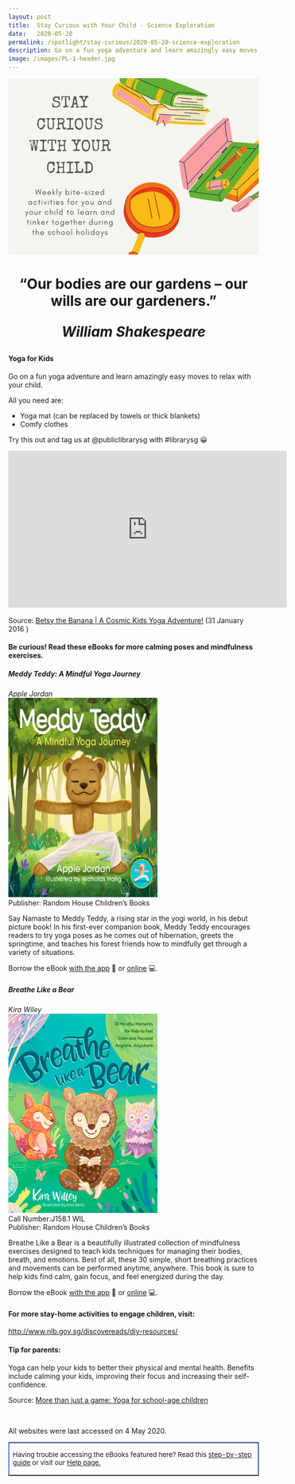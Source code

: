 ```yaml
---
layout: post
title:  Stay Curious with Your Child - Science Exploration
date:   2020-05-20
permalink: /spotlight/stay-curious/2020-05-20-science-exploration
description: Go on a fun yoga adventure and learn amazingly easy moves to relax with your child. 
image: /images/PL-1-header.jpg
---
```

<img src="/images/PL-1-header.jpg">
<h1 style="text-align:center">“Our bodies are our gardens – our wills are our gardeners.” <p><i>William Shakespeare</i></p></h1>
<h4>Yoga for Kids</h4>
<p>Go on a fun yoga adventure and learn amazingly easy moves to relax with your child.</p>
<p>All you need are:</p>
<ul>
<li>Yoga mat (can be replaced by towels or thick blankets)</li>
<li>Comfy clothes</li>
</ul>
<p>Try this out and tag us at @publiclibrarysg with #librarysg 😀</p>
<div class="bp-youtube"><iframe width="560" height="315" src="https://www.youtube.com/embed/40SZl84Lr7A" frameborder="0" allow="accelerometer; autoplay; encrypted-media; gyroscope; picture-in-picture" allowfullscreen></iframe></div><p>Source: <a href="https://www.youtube.com/watch?v=40SZl84Lr7A&feature=emb_title" target="_blank" rel="noopener">Betsy the Banana | A Cosmic Kids Yoga Adventure!</a> (31 January 2016 )
<h4>Be curious! Read these eBooks for more calming poses and mindfulness exercises.</h4>
<p><h5>Meddy Teddy: A Mindful Yoga Journey</h5></p>
<i>Apple Jordan</i><br/>
<a href="https://eresources.nlb.gov.sg/ereads/proxy?id=C22123A8-7D01-4D44-9CD9-E32960504F4D"><img src="/images/PL-2-yoga1.jpg" style="width:300px; text-align:left;"></a><br/>
Publisher: Random House Children’s Books<br/>
<p>Say Namaste to Meddy Teddy, a rising star in the yogi world, in his debut picture book! In his first-ever companion book, Meddy Teddy encourages readers to try yoga poses as he comes out of hibernation, greets the springtime, and teaches his forest friends how to mindfully get through a variety of situations. 
</p>
Borrow the eBook <a href="https://eresources.nlb.gov.sg/ereads/proxy?id=C22123A8-7D01-4D44-9CD9-E32960504F4D">with the app</a> 📱 or <a href="https://nlb.overdrive.com/media/C22123A8-7D01-4D44-9CD9-E32960504F4D">online</a> 💻.
<p><h5>Breathe Like a Bear</h5></p>
<i>Kira Wiley</i><br/>
<a href="https://eresources.nlb.gov.sg/ereads/proxy?id=65044E9A-2B16-4EB8-9F57-0C8E4D7EDBD7"><img src="/images/PL-2-yoga2.jpg" style="width:300px; text-align:left;"></a><br/>
Call Number:J158.1 WIL <br/>
Publisher: Random House Children’s Books<br/>
<p>Breathe Like a Bear is a beautifully illustrated collection of mindfulness exercises designed to teach kids techniques for managing their bodies, breath, and emotions. Best of all, these 30 simple, short breathing practices and movements can be performed anytime, anywhere. This book is sure to help kids find calm, gain focus, and feel energized during the day.
</p>
Borrow the eBook <a href="https://eresources.nlb.gov.sg/ereads/proxy?id=65044E9A-2B16-4EB8-9F57-0C8E4D7EDBD7">with the app</a> 📱 or <a href="https://nlb.overdrive.com/media/65044E9A-2B16-4EB8-9F57-0C8E4D7EDBD7">online</a> 💻.
<h4>For more stay-home activities to engage children, visit:</h4>
<p><a href="http://www.nlb.gov.sg/discovereads/diy-resources/" target="_blank">http://www.nlb.gov.sg/discovereads/diy-resources/</a></p>
<h4>Tip for parents:</h4>
<p>Yoga can help your kids to better their physical and mental health. Benefits include calming your kids, improving their focus and increasing their self-confidence. </p>
<p>Source: <a href="https://www.health.harvard.edu/blog/more-than-just-a-game-yoga-for-school-age-children-201601299055" target="_blank">More than just a game: Yoga for school-age children</a></p><br/>
<p>All websites were last accessed on 4 May 2020.</p>
<table style="border-color: #4372d6;" border="1px" cellspacing="0" cellpadding="0">
<tbody>
<tr>
<td>
<p style="font-size: 10pt;">Having trouble accessing the eBooks featured here? Read this <a href="/images/UsingNLB'sresourcepackage_guide_20200204.pdf" target="blank">step-by-step guide</a> or visit our <a href="/get-started-with/libby/">Help page.</a></p>
</td>
</tr>
</tbody>
</table>
